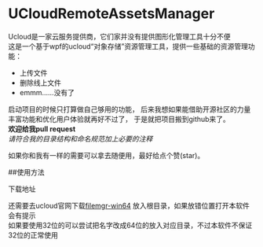 # UCloudRemoteAssetsManager

Ucloud是一家云服务提供商，它们家并没有提供图形化管理工具十分不便  
这是一个基于wpf的ucloud“对象存储”资源管理工具，提供一些基础的资源管理功能：  
  
  * 上传文件  
  * 删除线上文件  
  * emmm……没有了  
    
启动项目的时候只打算做自己够用的功能，
后来我想如果能借助开源社区的力量丰富功能和优化用户体验就再好不过了，
于是就把项目搬到github来了。  
__欢迎给我pull request__  
_请符合我的目录结构和命名规范加上必要的注释_
  
如果你和我有一样的需要可以拿去随便用，最好给点个赞(star)。  

##使用方法  
  
下载地址   

还需要去ucloud官网下载[filemgr-win64](http://tools.ufile.ucloud.com.cn/filemgr-win64.zip)
放入根目录，如果放错位置打开本软件会有提示  
如果要使用32位的可以尝试把名字改成64位的放入对应目录，不过本软件不保证32位的正常使用  
